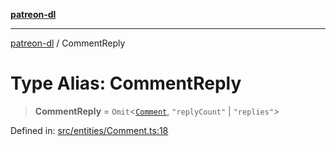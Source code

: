 [**patreon-dl**](../README.md)

***

[patreon-dl](../README.md) / CommentReply

# Type Alias: CommentReply

> **CommentReply** = `Omit`\<[`Comment`](../interfaces/Comment.md), `"replyCount"` \| `"replies"`\>

Defined in: [src/entities/Comment.ts:18](https://github.com/patrickkfkan/patreon-dl/blob/21cb889ad3b60a77d2f4678e5262807670e6d9d0/src/entities/Comment.ts#L18)
